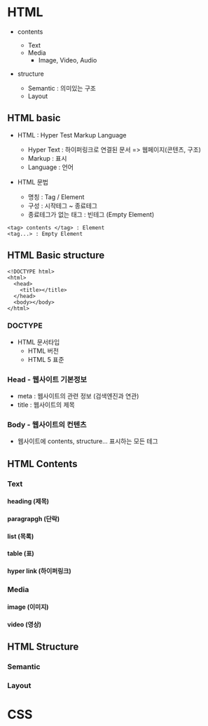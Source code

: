 # HTML

- contents
  - Text
  - Media
    - Image, Video, Audio

- structure
  - Semantic : 의미있는 구조
  - Layout

## HTML basic

- HTML : Hyper Test Markup Language
  - Hyper Text : 하이퍼링크로 연결된 문서 => 웹페이지(콘텐츠, 구조)
  - Markup : 표시
  - Language : 언어 

- HTML 문법 
  - 명칭 : Tag / Element
  - 구성 : 시작테그 ~ 종료테그
  - 종료테그가 없는 태그 : 빈테그 (Empty Element)
```
<tag> contents </tag> : Element
<tag...> : Empty Element
```


## HTML Basic structure

```
<!DOCTYPE html>
<html>
  <head>
    <title></title>
  </head>
  <body></body>
</html>
```

### DOCTYPE

- HTML 문서타입
  - HTML 버전
  - HTML 5 표준

### Head - 웹사이트 기본정보

- meta : 웹사이트의 관련 정보 (검색엔진과 연관)
- title : 웹사이트의 제목

### Body - 웹사이트의 컨텐츠

- 웹사이트에 contents, structure... 표시하는 모든 테그

## HTML Contents

### Text

#### heading (제목)

#### paragrapgh (단락)

#### list (목록)

#### table (표)

#### hyper link (하이퍼링크)

### Media

#### image (이미지)

#### video (영상)


## HTML Structure

### Semantic

### Layout



# CSS